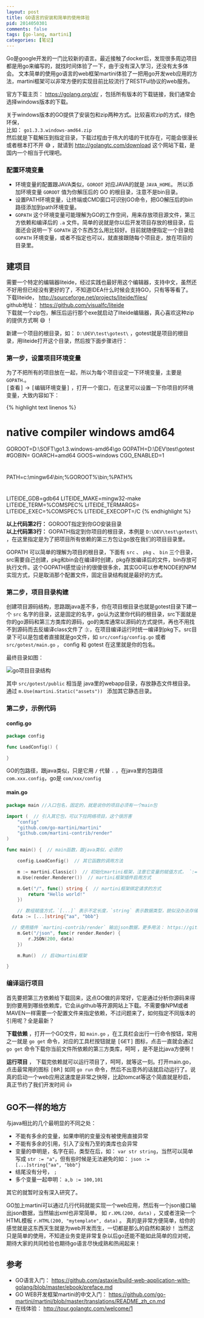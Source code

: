 ```yaml
---
layout: post
title: GO语言的安装和简单的使用体验
pid: 2014050301
comments: false
tags: [go-lang, martini]
categories: [笔记]
---
```


Go是google开发的一门比较新的语言。最近接触了docker后，发现很多周边项目都是用go来编写的，就找时间体验了一下，由于没有深入学习，还没有太多体会。
文本简单的使用go语言的web框架martini体验了一把用go开发web应用的方法，martini框架可以非常方便的实现目前比较流行了RESTFul协议的web服务。

官方下载主页： https://golang.org/dl/ ，包括所有版本的下载链接，我们通常会选择windows版本的下载。


关于windows版本的GO提供了安装包和zip两种方式。比较喜欢zip的方式，绿色环保，  
比如： `go1.3.3.windows-amd64.zip`  
然后就是下载解压到指定目录，下载过程由于伟大的墙的干扰存在，可能会很漫长或者根本打不开 :sweat_smile: ，就请到  http://golangtc.com/download  这个网站下载，是国内一个相当于代理吧。


### 配置环境变量
* 环境变量的配置跟JAVA类似，`GOROOT`  对应JAVA的就是 `JAVA_HOME`。 所以添加环境变量 `GOROOT`  值为你解压后的 GO 的根目录，注意不是bin目录。
* 设置PATH环境变量，让终端或CMD窗口可识别GO命令，把GO解压后的bin路径添加到path环境变量。
* `GOPATH` 这个环境变量可能理解为GO的工作空间，用来存放项目源文件，第三方依赖和编译后的 `.a`  文件。简单的说就是你以后开发项目存放的根目录，后面还会说明一下 `GOPATH`  这个东西怎么用比较好。目前就随便指定一个目录给 `GOPATH`  环境变量，或者不指定也可以，就直接跟随每个项目走，放在项目的目录里。

## 建项目
需要一个特定的编辑器liteide，经过实践也最好用这个编辑器，支持中文，虽然还不好用但已经没有更好的了，不知道IDEA什么时候会支持GO，只有等等看了。  
下载liteide， http://sourceforge.net/projects/liteide/files/  
github地址： https://github.com/visualfc/liteide  
下载就一个zip包，解压后运行那个exe就启动了liteide编辑器，真心喜欢这种zip的提供方式啊 :smile: ！

新建一个项目的根目录，如： `D:\DEV\test\gotest\` ，gotest就是项目的根目录，用liteide打开这个目录，然后按下面步骤进行：

### 第一步，设置项目环境变量
为了不把所有的项目放在一起，所以为每个项目设定一下环境变量，主要是 `GOPATH`.。  
<kbd>[查看]</kbd> -> <kbd>[编辑环境变量]</kbd> ，打开一个窗口，在这里可以设置一下你项目的环境变量，大致内容如下：

{% highlight text linenos %}
# native compiler windows amd64
GOROOT=D:\SOFT\go1.3.windows-amd64\go
GOPATH=D:\DEV\test\gotest\
#GOBIN=
GOARCH=amd64
GOOS=windows
CGO_ENABLED=1
#
PATH=c:\mingw64\bin;%GOROOT%\bin;%PATH%
#
LITEIDE_GDB=gdb64
LITEIDE_MAKE=mingw32-make
LITEIDE_TERM=%COMSPEC%
LITEIDE_TERMARGS=
LITEIDE_EXEC=%COMSPEC%
LITEIDE_EXECOPT=/C
{% endhighlight %}

**以上代码第2行：**  GOROOT指定到你GO安装目录  
**以上代码第3行：**  GOPATH指定到你项目的根目录，本例是 `D:\DEV\test\gotest\` ，在这里指定是为了把项目所有依赖的第三方包让go放在我们的项目目录里。

GOPATH 可以简单的理解为项目的根目录，下面有  `src`  、 `pkg` 、 `bin`  三个目录，src需要自己创建，pkg和bin会在编译时创建，pkg存放编译后的文件，bin存放可执行文件。这个GOPATH感觉设计的很傻很多余，其实GO可以参考NODE的NPM实现方式，只是取消那个配置文件，固定目录结构就是最好的方式。

### 第二步，项目目录构建
创建项目源码结构，思路跟java差不多，你在项目根目录也就是gotest目录下建一个 `src`  名字的目录，这是固定的名字，go认为这里你代码的根目录，src下面就是你的go源码和第三方类库的源码，go的类库通常以源码的方式提供，再也不用找不到源码而去反编译class文件了 :):，在项目编译运行时统一编译到pkg下。src目录下可以是包或者直接就是go文件，如 `src/config/config.go`  或者 `src/gotest/main.go` ， config 和 gotest 在这里就是你的包名。

最终目录如图：

![go项目目录结构](/images/2015/go.png)

其中 `src/gotest/public`  相当是 java里的webapp目录，存放静态文件根目录。通过 `m.Use(martini.Static("assets")) ` 添加其它静态目录。

### 第二步，示例代码

#### config.go

```go
package config

func LoadConfig() {

}
```

GO的包路径，跟java类似，只是它用 `/` 代替 `.` ，在java里的包路径  `com.xxx.config`，go是 `com/xxx/config`


#### main.go

```go
package main //入口包名，固定的，就是说你的项目必须有一个main包

import (  // 引入其它包，可以下拉网络项目，这个很厉害
	"config"
	"github.com/go-martini/martini"
	"github.com/martini-contrib/render"
)

func main() {  // main函数，跟java类似，必须的

	config.LoadConfig()  // 其它函数的调用方法

	m := martini.Classic()  // 初始化martini框架，注意它变量的赋值方式， `:=`
	m.Use(render.Renderer())  // martini框架插件启用方式

	m.Get("/", func() string {  // martini框架绑定请求的方式
		return "Hello world!"
	})

	// 数组赋值方式，`[...]` 表示不定长度，`string` 表示数据类型，貌似没办法存储多种类型的数据，`{"aa", "bbb"}`  数组值。
  data := [...]string{"aa", "bbb"}  

  // 使用插件 `martini-contrib/render` 输出json数据，更多用法： https://github.com/martini-contrib/render
	m.Get("/json", func(r render.Render) {  
		r.JSON(200, data)
	})

	m.Run()  // 启动martini框架

}
```


### 编译运行项目

首先要把第三方依赖给下载回来，这点GO做的非常好，它是通过分析你源码来得到你要用到哪些依赖库，它会从github等开源网站上下载。不需要像NPM或者MAVEN一样需要一个配置文件来指定依赖，不过问题来了，如何指定不同版本的引用呢？全是最新？  

**下载依赖** ，打开一个GO文件，如 `main.go` ，在工具栏会出行一行命令按钮，常用之一就是 `go get` 命令，对应的工具栏按钮就是 <kbd>[GET]</kbd> 图标，点击一直就会通过 `go get` 命令下载你当前文件所依赖的第三方类库，呵呵 ，是不是比java方便啊！

**运行项目** ， 下载完依赖就可以运行项目了，呵呵，就等这一刻。打开main.go，点击最常用的图标 <kbd>[BR]</kbd> 如同 `go run` 命令，然后不出意外的话就启动运行了。说真的启动一个web应用这速度是非常之快呀，比起tomcat等这个简直就是秒启，真正节约了我们开发时间 :+1:

## GO不一样的地方
与java相比的几个最明显的不同之处：

* 不能有多余的变量，如果申明的变量没有被使用直接异常
* 不能有多余的引用，引入了没有乃至的类库也会异常
* 变量的申明是，名字在前，类型在后，如： `var str string`，当然可以简单写成 `str := "a"`，但有些时候是无法避免的如： `json := [...]string{"aa", "bbb"} `
* 结尾没有分号， `;`
* 多个变量一起申明： `a,b := 100,101`

其它的就暂时没有深入研究了。

GO加上martini可以通过几行代码就能实现一个web应用，然后有一个json接口输出json数据，当然输出xml也非常简单，
如 `r.XML(200, data)` ，又或者渲染一个HTML模板 `r.HTML(200, "mytemplate", data)` 。
真的是非常方便简单，给你的感觉就是这东西天生就是为web开发而生，一切都是那么的自然和美妙！
当然这只是简单的使用，不知道业务变是非常复杂以后go还能不能如此简单的应对呢，期待大家的共同检验也期待go语言尽快成熟和热闹起来！


## 参考
* GO语言入门： https://github.com/astaxie/build-web-application-with-golang/blob/master/ebook/preface.md
* GO WEB开发框架martini的中文入门： https://github.com/go-martini/martini/blob/master/translations/README_zh_cn.md
* 在线体验： http://tour.golangtc.com/welcome/1
